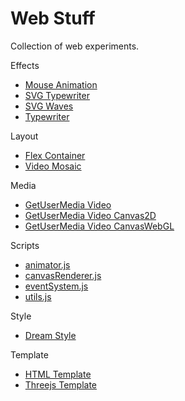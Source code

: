 # Web Stuff

Collection of web experiments.

Effects
* [Mouse Animation](https://adcimon.github.io/web-stuff/effects/mouse-animation)
* [SVG Typewriter](https://adcimon.github.io/web-stuff/effects/svg-typewriter)
* [SVG Waves](https://adcimon.github.io/web-stuff/effects/svg-waves)
* [Typewriter](https://adcimon.github.io/web-stuff/effects/typewriter)

Layout
* [Flex Container](https://adcimon.github.io/web-stuff/layout/flex-container)
* [Video Mosaic](https://adcimon.github.io/web-stuff/layout/video-mosaic)

Media
* [GetUserMedia Video](https://adcimon.github.io/web-stuff/media/getusermedia-video)
* [GetUserMedia Video Canvas2D](https://adcimon.github.io/web-stuff/media/getusermedia-video-canvas2d)
* [GetUserMedia Video CanvasWebGL](https://adcimon.github.io/web-stuff/media/getusermedia-video-canvaswebgl)

Scripts
* [animator.js](https://github.com/adcimon/web-stuff/blob/master/scripts/animator.js)
* [canvasRenderer.js](https://github.com/adcimon/web-stuff/blob/master/scripts/canvasRenderer.js)
* [eventSystem.js](https://github.com/adcimon/web-stuff/blob/master/scripts/eventSystem.js)
* [utils.js](https://github.com/adcimon/web-stuff/blob/master/scripts/utils.js)

Style
* [Dream Style](https://adcimon.github.io/web-stuff/style/dream-style)

Template
* [HTML Template](https://adcimon.github.io/web-stuff/template/html-template)
* [Threejs Template](https://adcimon.github.io/web-stuff/template/threejs-template)
